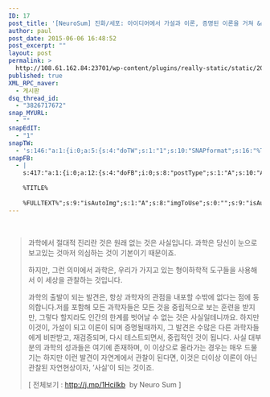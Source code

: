 ```yaml
---
ID: 17
post_title: '[NeuroSum] 진화/세포: 아이디어에서 가설과 이론, 증명된 이론을 거쳐 &#8220;사실&#8221;까지'
author: paul
post_date: 2015-06-06 16:48:52
post_excerpt: ""
layout: post
permalink: >
  http://108.61.162.84:23701/wp-content/plugins/really-static/static/2015/06/neuro-sum-%ec%a7%84%ed%99%94%ec%84%b8%ed%8f%ac-%ec%95%84%ec%9d%b4%eb%94%94%ec%96%b4%ec%97%90%ec%84%9c-%ea%b0%80%ec%84%a4%ea%b3%bc-%ec%9d%b4%eb%a1%a0-%ec%a6%9d%eb%aa%85%eb%90%9c-%ec%9d%b4%eb%a1%a0/
published: true
XML_RPC_naver:
  - 게시판
dsq_thread_id:
  - "3826717672"
snap_MYURL:
  - ""
snapEdIT:
  - "1"
snapTW:
  - 's:146:"a:1:{i:0;a:5:{s:4:"doTW";s:1:"1";s:10:"SNAPformat";s:16:"%TITLE% - %SURL%";s:8:"attchImg";s:1:"1";s:9:"isAutoImg";s:1:"A";s:8:"imgToUse";s:0:"";}}";'
snapFB:
  - |
    s:417:"a:1:{i:0;a:12:{s:4:"doFB";i:0;s:8:"postType";s:1:"A";s:10:"AttachPost";s:1:"2";s:10:"SNAPformat";s:79:"#폴아저씨의창조과학이야기 %HTAGS% %HCATS%
    
    %TITLE% 
    
    %FULLTEXT%";s:9:"isAutoImg";s:1:"A";s:8:"imgToUse";s:0:"";s:9:"isAutoURL";s:1:"A";s:8:"urlToUse";s:0:"";s:11:"isPrePosted";s:1:"1";s:8:"isPosted";s:1:"1";s:4:"pgID";s:31:"794323357332113_796398187124630";s:5:"pDate";s:19:"2015-06-09 13:08:17";}}";
---
```

<p>&nbsp;</p>
<blockquote><p>과학에서 절대적 진리란 것은 원래 없는 것은 사실입니다. 과학은 당신이 눈으로 보고있는 것마저 의심하는 것이 기본이기 때문이죠.</p>
<p>하지만, 그런 의미에서 과학은, 우리가 가지고 있는 형이하학적 도구들을 사용해서 이 세상을 관찰하는 것입니다.</p>
<p>과학의 출발이 되는 발견은, 항상 과학자의 관점을 내포할 수밖에 없다는 점에 동의합니다.저를 포함해 모든 과학자들은 모든 것을 중립적으로 보는 훈련을 받지만, 그렇다 할지라도 인간의 한계를 벗어날 수 없는 것은 사실일테니까요. 하지만 이것이, 가설이 되고 이론이 되며 증명될때까지, 그 발견은 수많은 다른 과학자들에게 비판받고, 재검증되며, 다시 테스트되면서, 중립적인 것이 됩니다. 사실 대부분의 과학의 성과들은 여기에 존재하며, 이 이상으로 올라가는 경우는 매우 드물기는 하지만 이런 발견이 자연계에서 관찰이 된다면, 이것은 더이상 이론이 아닌 관찰된 자연현상이자, ’사실’이 되는 것이죠.</p>
<p>[ 전체보기 : <a href="http://j.mp/1Hcilkb">http://j.mp/1Hcilkb</a>  by Neuro Sum ]</p></blockquote>
